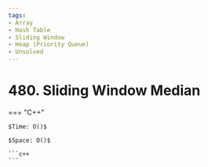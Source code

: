 ```yaml
---
tags:
- Array
- Hash Table
- Sliding Window
- Heap (Priority Queue)
- Unsolved
---
```



# 480. Sliding Window Median

=== "C++"

    $Time: O()$

    $Space: O()$

    ```c++
    ```